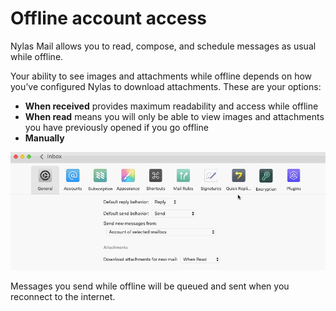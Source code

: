 # Offline account access

Nylas Mail allows you to read, compose, and schedule messages as usual while offline.

Your ability to see images and attachments while offline depends on how you’ve configured Nylas to download attachments. These are your options:

*   **When received** provides maximum readability and access while offline
*   **When read** means you will only be able to view images and attachments you have previously opened if you go offline
*   **Manually**

![](./208504547-attachment_handling.gif)

Messages you send while offline will be queued and sent when you reconnect to the internet.


